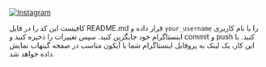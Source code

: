 [![Instagram](https://img.shields.io/badge/Instagram-%23E4405F.svg?&style=for-the-badge&logo=instagram&logoColor=white)](https://www.instagram.com/your_username/) 

کافیست این کد را در فایل README.md قرار داده و `your_username` را با نام کاربری اینستاگرام خود جایگزین کنید. سپس تغییرات را ذخیره کنید و commit و push کنید. با این کار، یک لینک به پروفایل اینستاگرام شما با آیکون مناسب در صفحه گیتهاب نمایش داده خواهد شد.